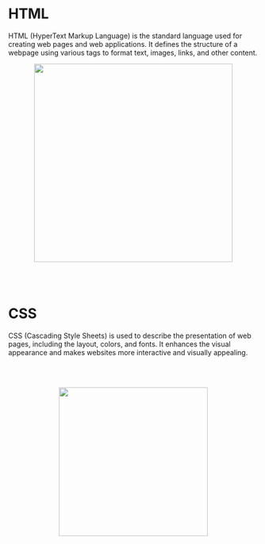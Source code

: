 <h1>HTML</h1>

<p>HTML (HyperText Markup Language) is the standard language used for creating web pages and web applications. It defines the structure of a webpage using various tags to format text, images, links, and other content.</p>

<div align="center">
  <img src="https://icons.iconarchive.com/icons/cornmanthe3rd/plex/512/Other-html-5-icon.png" width="400px">
</div>

<br><br>

<h1>CSS</h1>

<p>CSS (Cascading Style Sheets) is used to describe the presentation of web pages, including the layout, colors, and fonts. It enhances the visual appearance and makes websites more interactive and visually appealing.</p>

<br><br>

<div align="center">
  <img src="https://upload.wikimedia.org/wikipedia/commons/6/62/CSS3_logo.svg" width="300px">
</div>
